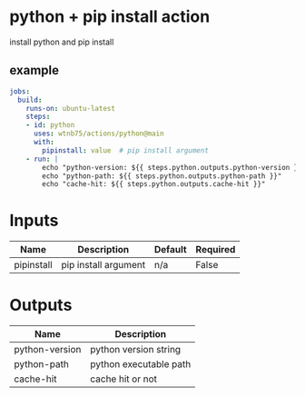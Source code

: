 # python + pip install action

install python and pip install


## example

```yaml
jobs:
  build:
    runs-on: ubuntu-latest
    steps:
    - id: python
      uses: wtnb75/actions/python@main
      with:
        pipinstall: value  # pip install argument
    - run: |
        echo "python-version: ${{ steps.python.outputs.python-version }}"
        echo "python-path: ${{ steps.python.outputs.python-path }}"
        echo "cache-hit: ${{ steps.python.outputs.cache-hit }}"
```

# Inputs

| Name | Description | Default | Required |
|------|-------------|---------|----------|
| pipinstall | pip install argument | n/a | False |

# Outputs

| Name | Description |
|------|-------------|
| python-version | python version string |
| python-path | python executable path |
| cache-hit | cache hit or not |
